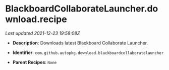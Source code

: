 # BlackboardCollaborateLauncher.download.recipe

_Last updated 2021-12-23 19:58:08Z_

- **Description**: Downloads latest Blackboard Collaborate Launcher.

- **Identifier**: `com.github.autopkg.download.blackboardcollaboratelauncher`

- **Parent Recipes**: `None`